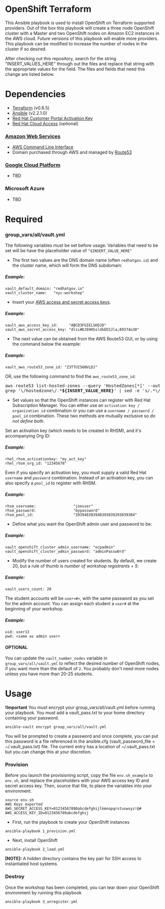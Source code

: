 # OpenShift Terraform

This Ansible playbook is used to install OpenShift on Terraform supported providers.  Out of the box this playbook will create a three node OpenShift cluster with a Master and two OpenShift nodes on Amazon EC2 instances in the AWS cloud.  Future versions of this playbook will enable more providers.  This playbook can be modified to increase the number of nodes in the cluster if so desired.

After checking out this repository, search for the string "INSERT_VALUES_HERE" through out the files and replace that string with the appropriate values for the field.  The files and fields that need this change are listed below.

# Dependencies

- [Terraform](https://www.terraform.io/intro/getting-started/install.html) (v0.8.5)
- [Ansible](http://docs.ansible.com/ansible/intro_installation.html) (v2.2.1.0)
- [Red Hat Customer Portal Activation Key](https://access.redhat.com/articles/1378093)
- [Red Hat Cloud Access](https://www.redhat.com/en/technologies/cloud-computing/cloud-access) (optional)

### [Amazon Web Services](https://access.redhat.com/articles/2623521)

- [AWS Command Line Interface](http://docs.aws.amazon.com/cli/latest/userguide/installing.html)
- Domain purchased through AWS and managed by [Route53](https://aws.amazon.com/route53/)

### [Google Cloud Platform](https://access.redhat.com/articles/2751521)

- TBD

### Microsoft Azure

- TBD

# Required

### group_vars/all/vault.yml
The following variables must be set before usage.  Variables that need to be set will be have the placeholder value of ```"$INSERT_VALUE_HERE"```

* The first two values are the DNS domain name (often `redhatgov.io`) and the cluster name, which will form the DNS subdomain:

##### Example:
```
vault_default_domain: "redhatgov.io"
vault_cluster_name:   "nyc-workshop"
```

* Insert your [AWS access and secret access keys](https://docs.aws.amazon.com/general/latest/gr/managing-aws-access-keys.html).

##### Example:
```
vault_aws_access_key_id:     "ABCD3FGIELSKDJD"
vault_aws_secret_access_key: "dlsi#DJEHHSsldkEESJla;89374o30"
```

* The next value can be obtained from the AWS Route53 GUI, or by using the command below the example:

##### Example:
```
vault_aws_route53_zone_id: "Z3TTUI56NVLDJ"
```
OR, use the following command to find the `aws_route53_zone_id`:

<pre>
aws route53 list-hosted-zones --query 'HostedZones[*]' --output text | \
grep '\/hostedzone\/.*<b>${INSERT_VALUE_HERE}</b>' | sed -e 's/.*\///' -e 's/[^a-zA-Z0-9].*//'
</pre>


* Set values so that the OpenShift instances can register with Red Hat Subscription Manager.  You can either use an `activation key / organization id` combination or you can use a `username / password / pool_id` combination.  These two methods are mutually exclusive so *do not define both*.

Set an activation key (which needs to be created in RHSM), and it's accompanying Org ID:

##### Example:
```
rhel_rhsm_activationkey: "my_act_key"
rhel_rhsm_org_id: "12345678"
```
Even if you specify an activation key, you must supply a valid Red Hat `username` and `password` combination.  Instead of an activation key, you can also specify a `pool_id` to register with RHSM.

##### Example:
```
rhsm_username:                 "joeuser"
rhsm_password:                 "mypassword"
rhsm_pool_id:                  "393948383948393839293839384"
```

* Define what you want the OpenShift admin user and password to be:

##### Example:
```
vault_openshift_cluster_admin_username: "ocpadmin"
vault_openshift_cluster_admin_password: "adminPassw0rd"
```

* Modify the number of users created for students.  By default, we create 20, but a rule of thumb is _number of workshop registrants + 5_:

##### Example:
```
vault_users_count: 20
```
The student accounts will be `user<#>`, with the same password as you set for the admin account.  You can assign each student a `user#` at the beginning of your workshop.
##### Example:

```
uid: user13
pwd: <same as admin user>
```

#### OPTIONAL
You can update the `vault_number_nodes` variable in `group_vars/all/vault.yml` to reflect the desired number of OpenShift nodes, if you want more than the default of `2`.  You probably don't need more nodes unless you have more than 20-25 students.


# Usage

**!Important** You must encrypt your group_vars/all/vault.yml before running your playbook.  You must add a vault_pass.txt to your home directory containing your password.

```
ansible-vault encrypt group_vars/all/vault.yml
```

You will be prompted to create a password and once complete, you can put this password is a file referenced in the ansible.cfg (vault_password_file = ~/.vault_pass.txt) file.  The current entry has a location of ~/.vault_pass.txt but you can change this at your discretion.

### Provision

Before you launch the provisioning script, copy the file `env.sh_example` to `env.sh`, and replace the placeholders with your AWS access key ID and secret access key.  Then, source that file, to place the variables into your environment.

```
source env.sh
AWS Keys exported
AWS_SECRET_ACCESS_KEY=01234567890abcdefghijlkmnopqrstuvwxyz!@#
AWS_ACCESS_KEY_ID=0123456789abcdefghij
```

* First, run the playbook to create your OpenShift instances
```
ansible-playbook 1_provision.yml
```
* Next, install OpenShift
```
ansible-playbook 2_load.yml
```
**[NOTE]:** A hidden directory contains the key pair for SSH access to instantiated host systems.

### Destroy
Once the workshop has been completed, you can tear down your OpenShift environment by running this playbook

```
ansible-playbook 3_unregister.yml
```
